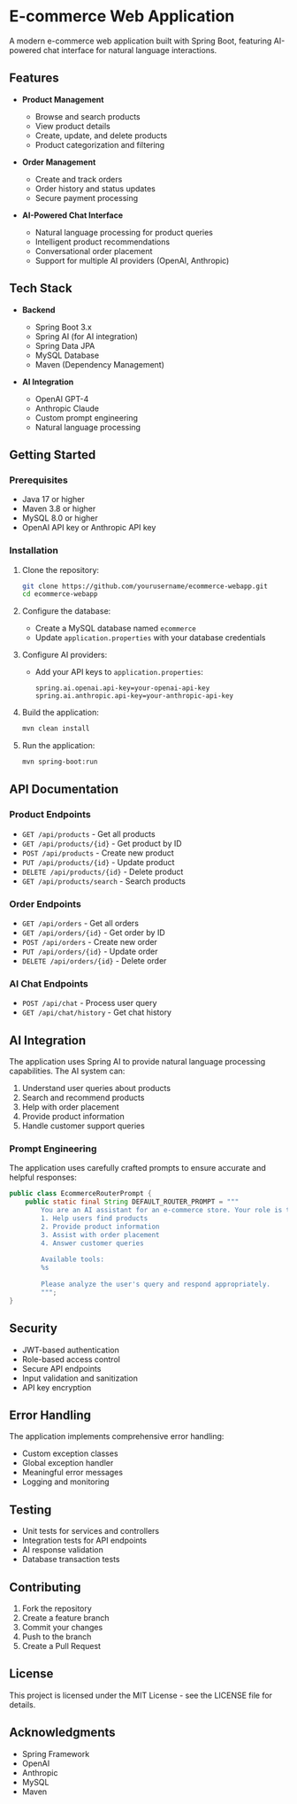 # E-commerce Web Application

A modern e-commerce web application built with Spring Boot, featuring AI-powered chat interface for natural language interactions.

## Features

- **Product Management**
  - Browse and search products
  - View product details
  - Create, update, and delete products
  - Product categorization and filtering

- **Order Management**
  - Create and track orders
  - Order history and status updates
  - Secure payment processing

- **AI-Powered Chat Interface**
  - Natural language processing for product queries
  - Intelligent product recommendations
  - Conversational order placement
  - Support for multiple AI providers (OpenAI, Anthropic)

## Tech Stack

- **Backend**
  - Spring Boot 3.x
  - Spring AI (for AI integration)
  - Spring Data JPA
  - MySQL Database
  - Maven (Dependency Management)

- **AI Integration**
  - OpenAI GPT-4
  - Anthropic Claude
  - Custom prompt engineering
  - Natural language processing

## Getting Started

### Prerequisites

- Java 17 or higher
- Maven 3.8 or higher
- MySQL 8.0 or higher
- OpenAI API key or Anthropic API key

### Installation

1. Clone the repository:
   ```bash
   git clone https://github.com/yourusername/ecommerce-webapp.git
   cd ecommerce-webapp
   ```

2. Configure the database:
   - Create a MySQL database named `ecommerce`
   - Update `application.properties` with your database credentials

3. Configure AI providers:
   - Add your API keys to `application.properties`:
     ```properties
     spring.ai.openai.api-key=your-openai-api-key
     spring.ai.anthropic.api-key=your-anthropic-api-key
     ```

4. Build the application:
   ```bash
   mvn clean install
   ```

5. Run the application:
   ```bash
   mvn spring-boot:run
   ```

## API Documentation

### Product Endpoints

- `GET /api/products` - Get all products
- `GET /api/products/{id}` - Get product by ID
- `POST /api/products` - Create new product
- `PUT /api/products/{id}` - Update product
- `DELETE /api/products/{id}` - Delete product
- `GET /api/products/search` - Search products

### Order Endpoints

- `GET /api/orders` - Get all orders
- `GET /api/orders/{id}` - Get order by ID
- `POST /api/orders` - Create new order
- `PUT /api/orders/{id}` - Update order
- `DELETE /api/orders/{id}` - Delete order

### AI Chat Endpoints

- `POST /api/chat` - Process user query
- `GET /api/chat/history` - Get chat history

## AI Integration

The application uses Spring AI to provide natural language processing capabilities. The AI system can:

1. Understand user queries about products
2. Search and recommend products
3. Help with order placement
4. Provide product information
5. Handle customer support queries

### Prompt Engineering

The application uses carefully crafted prompts to ensure accurate and helpful responses:

```java
public class EcommerceRouterPrompt {
    public static final String DEFAULT_ROUTER_PROMPT = """
        You are an AI assistant for an e-commerce store. Your role is to:
        1. Help users find products
        2. Provide product information
        3. Assist with order placement
        4. Answer customer queries
        
        Available tools:
        %s
        
        Please analyze the user's query and respond appropriately.
        """;
}
```

## Security

- JWT-based authentication
- Role-based access control
- Secure API endpoints
- Input validation and sanitization
- API key encryption

## Error Handling

The application implements comprehensive error handling:

- Custom exception classes
- Global exception handler
- Meaningful error messages
- Logging and monitoring

## Testing

- Unit tests for services and controllers
- Integration tests for API endpoints
- AI response validation
- Database transaction tests

## Contributing

1. Fork the repository
2. Create a feature branch
3. Commit your changes
4. Push to the branch
5. Create a Pull Request

## License

This project is licensed under the MIT License - see the LICENSE file for details.

## Acknowledgments

- Spring Framework
- OpenAI
- Anthropic
- MySQL
- Maven 